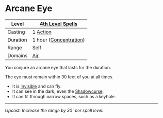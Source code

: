 # Arcane Eye

| Level    | [4th Level Spells](4th%20Level%20Spells.md)                      |
| -------- | ---------------------------------------------------------------- |
| Casting  | 1 [Action](../../../../Game%20Procedures/Core%20Procedures/Action.md)              |
| Duration | 1 hour ([Concentration](../../../Spellcasting/Concentration.md)) |
| Range    | Self                                                             |
| Domains  | [Air](../../Spell%20Domains/Air.md)                           |

You conjure an arcane eye that lasts for the duration.

The eye must remain within 30 feet of you at all times.

- It is [Invisible](../../../../Game%20Procedures/Conditions/Invisible.md) and can fly.
- It can see in the dark, even the [Shadowcurse](../../../../Game%20Procedures/Hazards/Shadowcurse.md).
- It can fit through narrow spaces, such as a keyhole.

---
*Upcast: Increase the range by 30' per spell level.*
